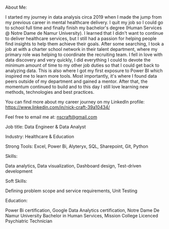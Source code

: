 About Me:

I started my journey in data analysis circa 2019 when I made the jump from my previous career in mental healthcare delivery. I quit my job so I could go to school full time and finally finish my bachelor's degree (Human Services @ Notre Dame de Namur University). I learned that I didn't want to continue to deliver healthcare services, but I still had a passion for helping people find insights to help them achieve their goals.
After some searching, I took a job at with a charter school network in their talent department, where my primary role was helping to coordinate the recruiting team. I fell in love with data discovery and very quickly, I did everything I could to devote the minimum amount of time to my other job duties so that I could get back to analyzing data. This is also where I got my first exposure to Power BI which inspired me to learn more tools. Most importantly, it's where I found data peers outside of my department and gained a mentor. After that, the momentum continued to build and to this day I still love learning new methods, technologies and best practices. 

You can find more about my career journey on my LinkedIn profile: https://www.linkedin.com/in/nick-craft-39a10434/

Feel free to email me at: nscraft@gmail.com

Job title: Data Engineer & Data Analyst 

Industry: Healthcare & Education

Strong Tools: Excel, Power Bi, Alyteryx, SQL, Sharepoint, Git, Python

Skills:

Data analytics, Data visualization, Dashboard design, Test-driven development

Soft Skills:

Defining problem scope and service requirements, Unit Testing

Education:

Power Bi certification, Google Data Analytics certification, Notre Dame De Namur University Bachelor in Human Services, Mission College Licenced Psychiatric Technician
